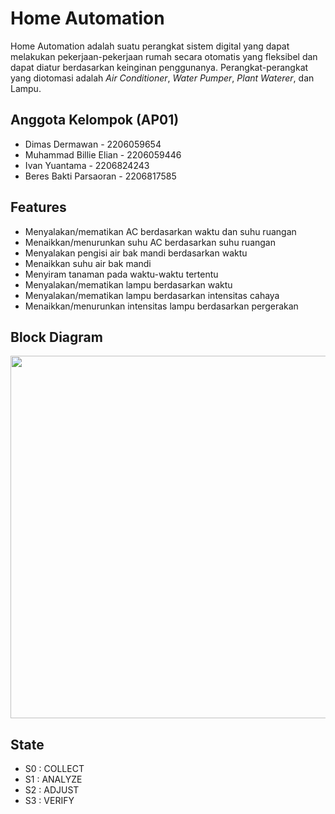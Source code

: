 # Home Automation

Home Automation adalah suatu perangkat sistem digital yang dapat melakukan pekerjaan-pekerjaan rumah secara otomatis yang fleksibel dan dapat diatur berdasarkan keinginan penggunanya. Perangkat-perangkat yang diotomasi adalah _Air Conditioner_, _Water Pumper_, _Plant Waterer_, dan Lampu.


## Anggota Kelompok (AP01)

- Dimas Dermawan         - 2206059654
- Muhammad Billie Elian  - 2206059446 
- Ivan Yuantama          - 2206824243
- Beres Bakti Parsaoran  - 2206817585


## Features

- Menyalakan/mematikan AC berdasarkan waktu dan suhu ruangan
- Menaikkan/menurunkan suhu AC berdasarkan suhu ruangan
- Menyalakan pengisi air bak mandi berdasarkan waktu
- Menaikkan suhu air bak mandi
- Menyiram tanaman pada waktu-waktu tertentu
- Menyalakan/mematikan lampu berdasarkan waktu
- Menyalakan/mematikan lampu berdasarkan intensitas cahaya
- Menaikkan/menurunkan intensitas lampu berdasarkan pergerakan


## Block Diagram

<image src="./image/BlockDiagram.png" width="580" />

## State
- S0 : COLLECT
- S1 : ANALYZE
- S2 : ADJUST
- S3 : VERIFY

